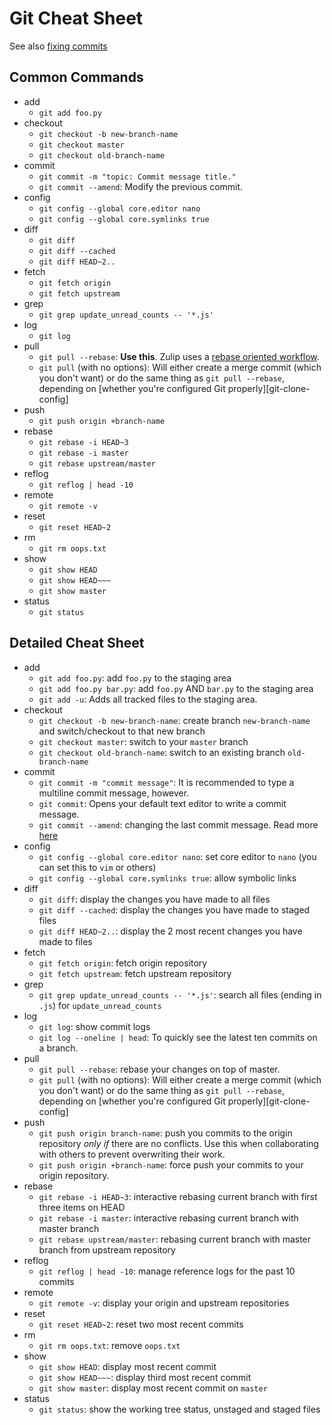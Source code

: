 # Git Cheat Sheet

See also [fixing commits][fix-commit]

## Common Commands

- add
    - `git add foo.py`
- checkout
    - `git checkout -b new-branch-name`
    - `git checkout master`
    - `git checkout old-branch-name`
- commit
    - `git commit -m "topic: Commit message title."`
    - `git commit --amend`: Modify the previous commit.
- config
    - `git config --global core.editor nano`
    - `git config --global core.symlinks true`
- diff
    - `git diff`
    - `git diff --cached`
    - `git diff HEAD~2..`
- fetch
    - `git fetch origin`
    - `git fetch upstream`
- grep
    - `git grep update_unread_counts -- '*.js'`
- log
    - `git log`
- pull
    - `git pull --rebase`: **Use this**. Zulip uses a [rebase oriented workflow][git-overview].
    - `git pull` (with no options): Will either create a merge commit
      (which you don't want) or do the same thing as `git pull --rebase`,
      depending on [whether you're configured Git properly][git-clone-config]
- push
    - `git push origin +branch-name`
- rebase
    - `git rebase -i HEAD~3`
    - `git rebase -i master`
    - `git rebase upstream/master`
- reflog
    - `git reflog | head -10`
- remote
    - `git remote -v`
- reset
    - `git reset HEAD~2`
- rm
    - `git rm oops.txt`
- show
    - `git show HEAD`
    - `git show HEAD~~~`
    - `git show master`
- status
    - `git status`

## Detailed Cheat Sheet

- add
    - `git add foo.py`: add `foo.py` to the staging area
    - `git add foo.py bar.py`: add `foo.py` AND `bar.py` to the staging area
    - `git add -u`: Adds all tracked files to the staging area.
- checkout
    - `git checkout -b new-branch-name`: create branch `new-branch-name` and switch/checkout to that new branch
    - `git checkout master`: switch to your `master` branch
    - `git checkout old-branch-name`: switch to an existing branch `old-branch-name`
- commit
    - `git commit -m "commit message"`: It is recommended to type a
       multiline commit message, however.
    - `git commit`: Opens your default text editor to write a commit message.
    - `git commit --amend`: changing the last commit message. Read more [here][fix-commit]
- config
    - `git config --global core.editor nano`: set core editor to `nano` (you can set this to `vim` or others)
    - `git config --global core.symlinks true`: allow symbolic links
- diff
    - `git diff`: display the changes you have made to all files
    - `git diff --cached`: display the changes you have made to staged files
    - `git diff HEAD~2..`: display the 2 most recent changes you have made to files
- fetch
    - `git fetch origin`: fetch origin repository
    - `git fetch upstream`: fetch upstream repository
- grep
    - `git grep update_unread_counts -- '*.js'`: search all files (ending in `.js`) for `update_unread_counts`
- log
    - `git log`: show commit logs
    - `git log --oneline | head`: To quickly see the latest ten commits on a branch.
- pull
    - `git pull --rebase`: rebase your changes on top of master.
    - `git pull` (with no options): Will either create a merge commit
      (which you don't want) or do the same thing as `git pull --rebase`,
      depending on [whether you're configured Git properly][git-clone-config]
- push
    - `git push origin branch-name`: push you commits to the origin repository *only if* there are no conflicts.
      Use this when collaborating with others to prevent overwriting their work.
    - `git push origin +branch-name`: force push your commits to your origin repository.
- rebase
    - `git rebase -i HEAD~3`: interactive rebasing current branch with first three items on HEAD
    - `git rebase -i master`: interactive rebasing current branch with master branch
    - `git rebase upstream/master`: rebasing current branch with master branch from upstream repository
- reflog
    - `git reflog | head -10`: manage reference logs for the past 10 commits
- remote
    - `git remote -v`: display your origin and upstream repositories
- reset
    - `git reset HEAD~2`: reset two most recent commits
- rm
    - `git rm oops.txt`: remove `oops.txt`
- show
    - `git show HEAD`: display most recent commit
    - `git show HEAD~~~`: display third most recent commit
    - `git show master`: display most recent commit on `master`
- status
    - `git status`: show the working tree status, unstaged and staged files

[fix-commit]: fixing-commits.md
[git-config-clone]: cloning.md#step-1b-clone-to-your-machine
[git-overview]: overview.md
